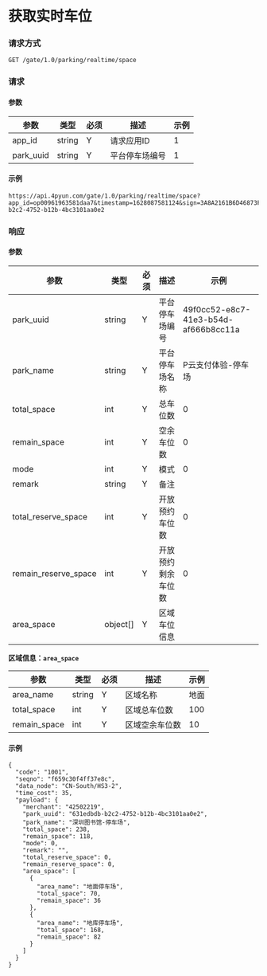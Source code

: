 # 获取实时车位

### 请求方式

    GET /gate/1.0/parking/realtime/space

### 请求

#### 参数

| 参数 | 类型 | 必须 | 描述 | 示例 |
|-|-|-|-|-|
| app_id | string | Y | 请求应用ID | 1 |
| park_uuid | string | Y | 平台停车场编号 | 1 |

#### 示例

```
https://api.4pyun.com/gate/1.0/parking/realtime/space?app_id=op00961963581daa7&timestamp=1628087581124&sign=3A8A2161B6D46873FB35EC1683C7B69A&park_uuid=631edbdb-b2c2-4752-b12b-4bc3101aa0e2
```

### 响应

#### 参数

| 参数 | 类型 | 必须 | 描述 | 示例 |
|-|-|-|-|-|
| park_uuid | string | Y | 平台停车场编号 | 49f0cc52-e8c7-41e3-b54d-af666b8cc11a |
| park_name | string | Y | 平台停车场名称 | P云支付体验-停车场 |
| total_space | int | Y | 总车位数 | 0 |
| remain_space | int | Y | 空余车位数 | 0 |
| mode | int | Y | 模式 | 0 |
| remark | string | Y | 备注 |  |
| total_reserve_space | int | Y | 开放预约车位数 | 0 |
| remain_reserve_space | int | Y | 开放预约剩余车位数 | 0 |
| area_space | object[] | Y | 区域车位信息 |  |

**区域信息：`area_space`**

| 参数 | 类型 | 必须 | 描述 | 示例 |
|-|-|-|-|-|
| area_name | string | Y | 区域名称 | 地面 |
| total_space | int | Y | 区域总车位数 | 100 |
| remain_space | int | Y | 区域空余车位数 | 10 |

#### 示例

```
{
  "code": "1001",
  "seqno": "f659c30f4ff37e8c",
  "data_node": "CN-South/HS3-2",
  "time_cost": 35,
  "payload": {
    "merchant": "42502219",
    "park_uuid": "631edbdb-b2c2-4752-b12b-4bc3101aa0e2",
    "park_name": "深圳图书馆-停车场",
    "total_space": 238,
    "remain_space": 118,
    "mode": 0,
    "remark": "",
    "total_reserve_space": 0,
    "remain_reserve_space": 0,
    "area_space": [
      {
        "area_name": "地面停车场",
        "total_space": 70,
        "remain_space": 36
      },
      {
        "area_name": "地库停车场",
        "total_space": 168,
        "remain_space": 82
      }
    ]
  }
}
```
